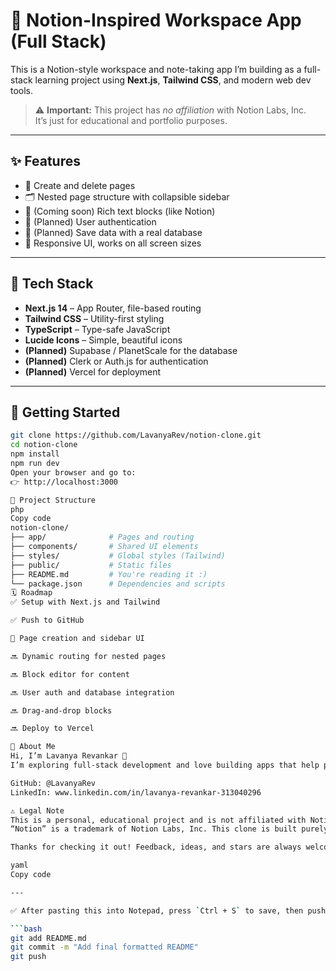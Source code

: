 # 🧠 Notion-Inspired Workspace App (Full Stack)

This is a Notion-style workspace and note-taking app I’m building as a full-stack learning project using **Next.js**, **Tailwind CSS**, and modern web dev tools.

> ⚠️ **Important:** This project has *no affiliation* with Notion Labs, Inc.  
> It’s just for educational and portfolio purposes.

---

## ✨ Features

- 📄 Create and delete pages
- 🗂️ Nested page structure with collapsible sidebar
- 🧱 (Coming soon) Rich text blocks (like Notion)
- 🔐 (Planned) User authentication
- 💾 (Planned) Save data with a real database
- 📱 Responsive UI, works on all screen sizes

---

## 🧰 Tech Stack

- **Next.js 14** – App Router, file-based routing
- **Tailwind CSS** – Utility-first styling
- **TypeScript** – Type-safe JavaScript
- **Lucide Icons** – Simple, beautiful icons
- **(Planned)** Supabase / PlanetScale for the database
- **(Planned)** Clerk or Auth.js for authentication
- **(Planned)** Vercel for deployment

---

## 🚀 Getting Started

```bash
git clone https://github.com/LavanyaRev/notion-clone.git
cd notion-clone
npm install
npm run dev
Open your browser and go to:
👉 http://localhost:3000

📁 Project Structure
php
Copy code
notion-clone/
├── app/              # Pages and routing
├── components/       # Shared UI elements
├── styles/           # Global styles (Tailwind)
├── public/           # Static files
├── README.md         # You're reading it :)
└── package.json      # Dependencies and scripts
🗓️ Roadmap
✅ Setup with Next.js and Tailwind

✅ Push to GitHub

🚧 Page creation and sidebar UI

🔜 Dynamic routing for nested pages

🔜 Block editor for content

🔜 User auth and database integration

🔜 Drag-and-drop blocks

🔜 Deploy to Vercel

🙋 About Me
Hi, I’m Lavanya Revankar 👋
I’m exploring full-stack development and love building apps that help people think better and organize their work.

GitHub: @LavanyaRev
LinkedIn: www.linkedin.com/in/lavanya-revankar-313040296

⚠️ Legal Note
This is a personal, educational project and is not affiliated with Notion Labs, Inc.
“Notion” is a trademark of Notion Labs, Inc. This clone is built purely for learning.

Thanks for checking it out! Feedback, ideas, and stars are always welcome ⭐

yaml
Copy code

---

✅ After pasting this into Notepad, press `Ctrl + S` to save, then push it:

```bash
git add README.md
git commit -m "Add final formatted README"
git push
